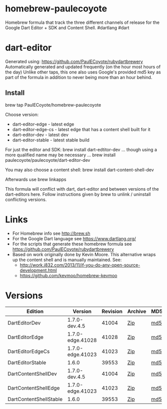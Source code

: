 homebrew-paulecoyote
====================

Homebrew formula that track the three different channels of release for the Google Dart Editor + SDK and Content Shell.  #dartlang #dart

dart-editor
===========

Generated using: https://github.com/PaulECoyote/rubydartbrewery
Automatically generated and updated frequently (on the hour most hours of the day)
Unlike other taps, this one also uses Google's provided md5 key as part of the formula in addition to never being more than an hour behind.

Install
-------
brew tap PaulECoyote/homebrew-paulecoyote

Choose version:
* dart-editor-edge - latest edge
* dart-editor-edge-cs - latest edge that has a content shell built for it
* dart-editor-dev - latest dev
* dart-editor-stable - latest stable build

For just the editor and SDK:
brew install dart-edtitor-dev
... though using a more qualified name may be necessary ...
brew install paulecoyote/paulecoyote/dart-editor-dev

You may also choose a content shell:
brew install dart-content-shell-dev

Afterwards use 
brew linkapps

This formula will conflict with dart, dart-editor and between versions of the dart-editors here.  Follow instructions given by brew to unlink / uninstall conflicting versions.

Links
=====
* For Homebrew info see http://brew.sh
* For the Google Dart language see https://www.dartlang.org/
* For the scripts that generate these homebrew formula see https://github.com/PaulECoyote/rubydartbrewery
* Based on work originally done by Kevin Moore. This alternative wraps up the content shell and is manually maintained.  See: 
    * http://work.j832.com/2013/11/if-you-do-any-open-source-development.html
    * https://github.com/kevmoo/homebrew-kevmoo

Versions
========
| Edition | Version | Revision | Archive | MD5 | Notes |
| ------- | ------- | -------- | ------- | --- | ----- |
| DartEditorDev | 1.7.0-dev.4.5 | 41004 | [Zip](https://storage.googleapis.com/dart-archive/channels/dev/release/41004/editor/darteditor-macos-x64.zip) | [md5](https://storage.googleapis.com/dart-archive/channels/dev/release/41004/editor/darteditor-macos-x64.zip.md5sum) | [Changes](https://storage.googleapis.com/dart-archive/channels/dev/release/latest/changelog.html) |
| DartEditorEdge | 1.7.0-edge.41028 | 41028 | [Zip](https://storage.googleapis.com/dart-archive/channels/be/raw/41028/editor/darteditor-macos-x64.zip) | [md5](https://storage.googleapis.com/dart-archive/channels/be/raw/41028/editor/darteditor-macos-x64.zip.md5sum) | - |
| DartEditorEdgeCs | 1.7.0-edge.41023 | 41023 | [Zip](https://storage.googleapis.com/dart-archive/channels/be/raw/41023/editor/darteditor-macos-x64.zip) | [md5](https://storage.googleapis.com/dart-archive/channels/be/raw/41023/editor/darteditor-macos-x64.zip.md5sum) | - |
| DartEditorStable | 1.6.0 | 39553 | [Zip](https://storage.googleapis.com/dart-archive/channels/stable/release/39553/editor/darteditor-macos-x64.zip) | [md5](https://storage.googleapis.com/dart-archive/channels/stable/release/39553/editor/darteditor-macos-x64.zip.md5sum) | [Changes](https://storage.googleapis.com/dart-archive/channels/stable/release/latest/changelog.html) |
| DartContentShellDev | 1.7.0-dev.4.5 | 41004 | [Zip](https://storage.googleapis.com/dart-archive/channels/dev/release/41004/dartium/content_shell-macos-ia32-release.zip) | [md5](https://storage.googleapis.com/dart-archive/channels/dev/release/41004/dartium/content_shell-macos-ia32-release.zip.md5sum) | - |
| DartContentShellEdge | 1.7.0-edge.41023 | 41023 | [Zip](https://storage.googleapis.com/dart-archive/channels/be/raw/41023/dartium/content_shell-macos-ia32-release.zip) | [md5](https://storage.googleapis.com/dart-archive/channels/be/raw/41023/dartium/content_shell-macos-ia32-release.zip.md5sum) | - |
| DartContentShellStable | 1.6.0 | 39553 | [Zip](https://storage.googleapis.com/dart-archive/channels/stable/release/39553/dartium/content_shell-macos-ia32-release.zip) | [md5](https://storage.googleapis.com/dart-archive/channels/stable/release/39553/dartium/content_shell-macos-ia32-release.zip.md5sum) | - |
